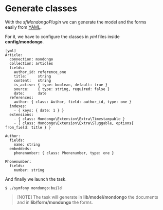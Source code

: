 Generate classes
================

With the _sfMondongoPlugin_ we can generate the model and the forms
easily from [YAML](http://www.yaml.org).

For it, we have to configure the classes in _yml_ files inside **config/mondongo**.

    [yml]
    Article:
      connection: mondongo
      collection: articles
      fields:
        author_id: reference_one
        title:     string
        content:   string
        is_active: { type: boolean, default: true }
        source:    { type: string, required: false }
        date:      date
      references:
        author: { class: Author, field: author_id, type: one }
      indexes:
        - { keys: { date: 1 } }
      extensions:
        - { class: Mondongo\Extension\Extra\Timestampable }
        - { class: Mondongo\Extension\Extra\Sluggable, options{ from_field: title } }

    Author:
      fields:
        name: string
      embeddeds:
        phonenumber: { class: Phonenumber, type: one }

    Phonenumber:
      fields:
        number: string

And finally we launch the task.

    $ ./symfony mondongo:build

>[NOTE]
>The task will generate in **lib/model/mondongo** the documents and in
>**lib/form/mondongo** the forms.
